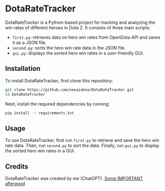# DotaRateTracker

DotaRateTracker is a Python-based project for tracking and analyzing the win rates of different heroes in Dota 2. It consists of three main scripts:

- `first.py`: retrieves data on hero win rates from OpenDota API and saves it as a JSON file.
- `second.py`: sorts the hero win rate data in the JSON file.
- `gui.py`: displays the sorted hero win rates in a user-friendly GUI.

## Installation

To install DotaRateTracker, first clone this repository:

```bash
git clone https://github.com/nenaideno/DotaRateTracker.git
cd DotaRateTracker
```
Next, install the required dependencies by running:

```bash
pip install -r requirements.txt
```

## Usage

To use DotaRateTracker, first run `first.py` to retrieve and save the hero win rate data. Then, run `second.py` to sort the data. Finally, run `gui.py` to display the sorted hero win rates in a GUI.

## Credits
DotaRateTracker was created by me (ChatGPT).
[Some IMPORTANT afterword](./afterwordEN.md)